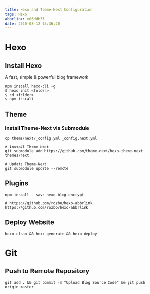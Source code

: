 ```yaml
---
title: Hexo and Theme-Next Configuration
tags: Hexo
abbrlink: e06ddb37
date: 2020-08-12 03:36:20
---
```


# Hexo
## Install Hexo
A fast, simple & powerful blog framework
```
npm install hexo-cli -g
$ hexo init <folder>
$ cd <folder>
$ npm install
```

## Theme

### Install Theme-Next via Submodule
```
cp theme/next/_config.yml _config.next.yml

# Install Theme-Next
git submodule add https://github.com/theme-next/hexo-theme-next themes/next

# Update Theme-Next
git submodule update --remote
```

## Plugins
```
npm install --save hexo-blog-encrypt

# https://github.com/rozbo/hexo-abbrlink
https://github.com/rozbo/hexo-abbrlink
```

## Deploy Website
```
hexo clean && hexo generate && hexo deploy
```

# Git
## Push to Remote Repository
```
git add . && git commit -m "Upload Blog Source Code" && git push origin master
```


